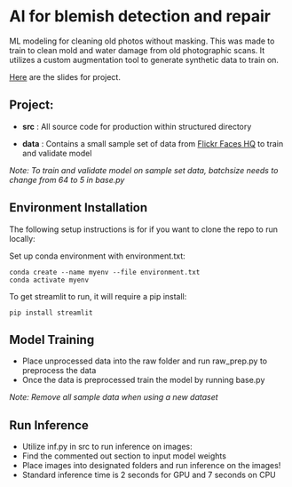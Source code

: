 # AI for blemish detection and repair

ML modeling for cleaning old photos without masking. This was made to train to clean mold and water damage from old photographic scans. It utilizes a custom augmentation tool to generate synthetic data to train on.

[Here](https://docs.google.com/presentation/d/1RmXTLyjV0TNKgsKn4sWcl1HKKZCy7QQWfIEMb5M4ots/edit?usp=sharing) are the slides for project.

## Project:

- **src** : All source code for production within structured directory

- **data** :  Contains a small sample set of data from [Flickr Faces HQ](https://github.com/NVlabs/ffhq-dataset) to train and validate model

*Note: To train and validate model on sample set data, batchsize needs to change from 64 to 5 in base.py*

## Environment Installation

The following setup instructions is for if you want to clone the repo to run locally:

Set up conda environment with environment.txt:
```
conda create --name myenv --file environment.txt
conda activate myenv
```

To get streamlit to run, it will require a pip install:
```
pip install streamlit
```

## Model Training
- Place unprocessed data into the raw folder and run raw_prep.py to preprocess the data
- Once the data is preprocessed train the model by running base.py

*Note: Remove all sample data when using a new dataset*

## Run Inference

- Utilize inf.py in src to run inference on images:
- Find the commented out section to input model weights
- Place images into designated folders and run inference on the images!
- Standard inference time is 2 seconds for GPU and 7 seconds on CPU

